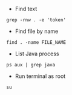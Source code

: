 - Find text
```shell
grep -rnw . -e 'token'
```
- Find file by name
```shell
find . -name FILE_NAME
```
- List Java process
```shell
ps aux | grep java
```
- Run terminal as root
```shell
su
```
